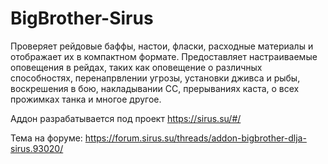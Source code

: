# BigBrother-Sirus
Проверяет рейдовые баффы, настои, фласки, расходные материалы и отображает их в компактном формате.
Предоставляет настраиваемые оповещения в рейдах, таких как оповещение о различных способностях, перенапрвлении угрозы, установки дживса и рыбы, воскрешения в бою, накладывании СС, прерываниях каста, о всех прожимках танка и многое другое.

Аддон разрабатывается под проект https://sirus.su/#/ 

Тема на форуме:
https://forum.sirus.su/threads/addon-bigbrother-dlja-sirus.93020/

